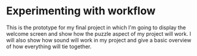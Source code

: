# Experimenting with workflow
This is the prototype for my final project in which I'm going to display the welcome screen and show how the puzzle aspect of my project will work. I will also show how sound will work in my project and give a basic overview of how everything will tie together. 
